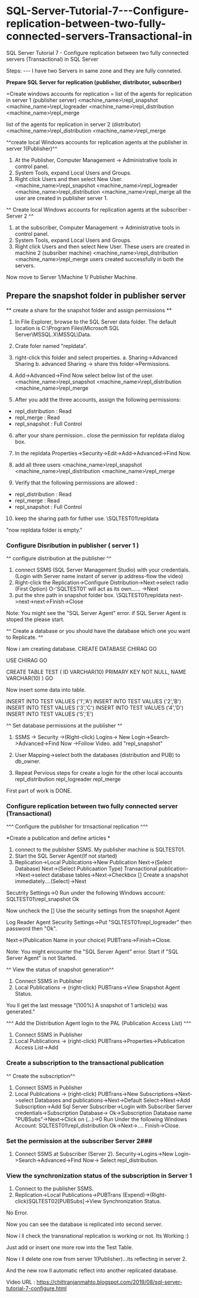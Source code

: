 # SQL-Server-Tutorial-7---Configure-replication-between-two-fully-connected-servers-Transactional-in
SQL Server Tutorial 7 - Configure replication between two fully connected servers (Transactional) in SQL Server


Steps: ---
I have two Servers in same zone and they are fully conneted.

**Prepare SQL Server for replication (publisher, distributor, subscriber)**

=Create windows accounts for replication =
list of the agents for replication in server 1 (publisher server)
<machine_name>\repl_snapshot
<machine_name>\repl_logreader
<machine_name>\repl_distribution
<machine_name>\repl_merge

list of the agents for replication in server 2 (distributor)
<machine_name>\repl_distribution
<machine_name>\repl_merge

^^create local Windows accounts for replication agents at the publisher in server 1(Publisher)^^
1. At the Publisher, Computer Management -> Administrative tools in control panel.
2. System Tools, expand Local Users and Groups.
3. Right click Users and then select New User.
<machine_name>\repl_snapshot
<machine_name>\repl_logreader
<machine_name>\repl_distribution
<machine_name>\repl_merge
all the user are created in publisher server 1.


^^ Create local Windows accounts for replication agents at the subscriber - Server 2 ^^
1. at the subscriber, Computer Management -> Administrative tools in control panel.
2. System Tools, expand Local Users and Groups.
3. Right click Users and then select New User.
These users are created in machine 2 (subsriber machine)
<machine_name>\repl_distribution
<machine_name>\repl_merge
users created successfully in both the servers.

Now move to Server 1/Machine 1/ Publisher Machine.

## Prepare the snapshot folder in publisher server ##
** create a share for the snapshot folder and assign permissions **
1. In File Explorer, browse to the SQL Server data folder. The default location is
C:\Program Files\Microsoft SQL Server\MSSQL.X\MSSQL\Data.

2. Crate foler named "repldata".
3. right-click this folder and select properties.
 a. Sharing->Advanced Sharing
 b. advanced Sharing -> share this folder->Permissions.
4. Add->Advanced->Find Now
select below list of the user.
<machine_name>\repl_snapshot
<machine_name>\repl_distribution
<machine_name>\repl_merge

5. After you add the three accounts, assign the following permissions:
- repl_distribution : Read
- repl_merge : Read
- repl_snapshot : Full Control

6. after your share permission.. close the permission for repldata dialog box.

7. In the repldata Properties->Security->Edit->Add->Advanced->Find Now.

8. add all three users
<machine_name>\repl_snapshot
<machine_name>\repl_distribution
<machine_name>\repl_merge

9. Verify that the following permissions are allowed :
- repl_distribution : Read
- repl_merge : Read
- repl_snapshot : Full Control

10. keep the sharing path for futher use.
\\SQLTEST01\repldata

"now repldata folder is empty."


### Configure Disribution in publisher ( server 1 ) ###
^^ configure distribution at the publisher ^^

1. connect SSMS (SQL Server Management Studio) with your credentials. (Login with Server name instant of server ip address-flow the video)
2. Right-click the Replication->Configure Distribution->Next->select radio (First Option) O-'SQLTEST01' will act as its own...... ->Next
3. put the shre path in snapshot folder box.
\\SQLTEST01\repldata
next->next->next->Finish->Close

Note: You might see the "SQL Server Agent" error. if SQL Server Agent is stoped the please start.


^^ Create a database or you should have the database which one you want to Replicate. ^^

Now i am creating database.
 CREATE DATABASE CHIRAG
 GO

 USE CHIRAG
 GO

 CREATE TABLE TEST
 (
  ID VARCHAR(10) PRIMARY KEY NOT NULL,
  NAME VARCHAR(10)
 )
 GO

Now insert some data into table.

 INSERT INTO TEST VALUES ('1','A')
 INSERT INTO TEST VALUES ('2','B')
 INSERT INTO TEST VALUES ('3','C')
 INSERT INTO TEST VALUES ('4','D')
 INSERT INTO TEST VALUES ('5','E')


^^ Set database permissions at the publisher ^^

1. SSMS -> Security ->(Right-click) Logins-> New Login->Search->Advanced->Find Now ->Follow Video.
add "repl_snapshot"

2. User Mapping->select both the databases (distribution and PUB) to db_owner.

3. Repeat Pervious steps for create a login for the other local accounts
 repl_distribution
 repl_logreader
 repl_merge

First part of work is DONE.


### Configure replication between two fully connected server (Transactional) ###

^^^ Configure the publisher for trnsactional replication ^^^

*Create a publication and define articles *
1. connect to the publisher SSMS. My publisher machine is SQLTEST01.
2. Start the SQL Server Agent(If not started)
3. Replication->Local Publications->New Publication
Next->(Select Database) Next->(Select Publicaation Type) Transactional publication->Next->select database tables->Next->Checkbox [] Create a snapshot immediately....(Select)->Next

Secutrity Settings->0 Run under the following Windows account:
SQLTEST01\repl_snapshot
Ok

Now uncheck the [] Use the security settings from the snapshot Agent

Log Reader Agent
Security Settings->Put "SQLTEST01\repl_logreader" then password then "Ok".

Next->(Publication Name in your choice) PUBTrans->Finish->Close.

Note: You might encounter the "SQL Server Agent" error. Start if "SQL Server Agent" is not Started.


^^ View the status of snapshot generation^^

1. Connect SSMS in Publisher
2. Local Publications -> (right-click) PUBTrans->View Snapshot Agent Status.

You ll get the last message
"[100%] A snapshot of 1 article(s) was generated."

^^^ Add the Distribution Agent login to the PAL (Publication Access List) ^^^
1. Connect SSMS in Publisher
2. Local Publications -> (right-click) PUBTrans->Properties->Publication Access List->Add


### Create a subscription to the transactional publication ###
^^ Create the subscription^^
1. Connect SSMS in Publisher
2. Local Publications -> (right-click) PUBTrans->New Subscriptions->Next->select Databases and publications->Next->Default Select->Next->Add Subscription->Add Sql Server Subscriber->Login with Subscriber Server credentials->Subscription Database-><New database> Ok->Subscription Database name "PUBSubs"->Next->Click on (...)->0 Run Under the following Windows Account:
SQLTEST01\repl_distribution
Ok->Next->.... Finish->Close.



### Set the permission at the subscriber Server 2###
1. Connect SSMS at Subscriber (Server 2).
Security->Logins->New Login->Search->Advanced->Find Now-> Select  repl_distribution.



### View the synchronization status of the subscription in Server 1 ###
1. Connect to the publisher SSMS.
2. Replication->Local Publications->PUBTrans (Expend)->(Right-click)SQLTEST02[PUBSubs]->View Synchronization Status.

No Error.

Now you can see the database is replicated into second server.


Now i ll check the transnational replication is working or not. Its Working :)

Just add or insert one more row into the Test Table.

Now i ll delete one row from server 1(Publisher)...its reflecting in server 2.

And the new row ll automatic reflect into another replicated database.


Video URL : https://chittranjanmahto.blogspot.com/2019/08/sql-server-tutorial-7-configure.html
